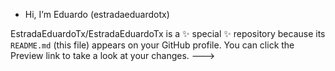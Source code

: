 - Hi, I’m Eduardo (estradaeduardotx)

EstradaEduardoTx/EstradaEduardoTx is a ✨ special ✨ repository because its `README.md` (this file) appears on your GitHub profile.
You can click the Preview link to take a look at your changes.
--->
